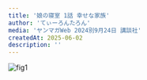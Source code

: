 ```yaml
---
title: '娘の寝室 1話 幸せな家族'
author: 'てぃーろんたろん'
media: 'ヤンマガWeb 2024別9月24日 講談社'
createdAt: 2025-06-02
description: ''
---
```


![fig1](https://i.gyazo.com/2608b69bb9938b38bb6867ab772faa55.png)

